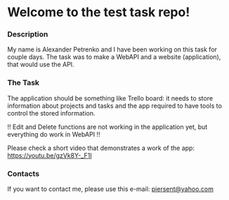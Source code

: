# Welcome to the test task repo!

### Description
My name is Alexander Petrenko and I have been working on this task for couple days.
The task was to make a WebAPI and a website (application), that would use the API.

### The Task
The application should be something like Trello board: it needs to store information about projects and tasks and the app required to have tools to control the stored information.

!! Edit and Delete functions are not working in the application yet, but everything do work in WebAPI !!

Please check a short video that demonstrates a work of the app: https://youtu.be/gzVk8Y-_F1I

### Contacts
If you want to contact me, please use this e-mail: piersent@yahoo.com
